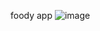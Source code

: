 foody app
![image](https://github.com/user-attachments/assets/dd2b1e73-e060-4395-b779-40069e619a0b)
